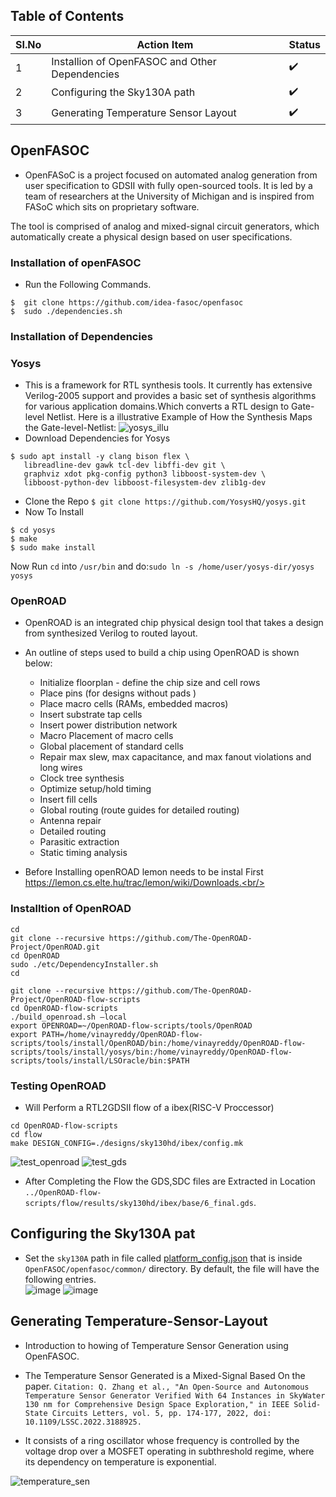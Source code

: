 ## Table of Contents
|SI.No|Action Item |Status|
|-----|------------|------|
| 1   | Installion of OpenFASOC and Other Dependencies|:heavy_check_mark:|
| 2   | Configuring the Sky130A path|:heavy_check_mark:|
| 3   | Generating Temperature Sensor Layout|:heavy_check_mark:|

## OpenFASOC
- OpenFASoC is a project focused on automated analog generation from user specification to GDSII with fully open-sourced tools. It is led by a 
team of researchers at the University of Michigan and is inspired from FASoC which sits on proprietary software.

The tool is comprised of analog and mixed-signal circuit generators, which automatically create a physical design based on user specifications.

### Installation of openFASOC
- Run the Following Commands.<br/>
```
$  git clone https://github.com/idea-fasoc/openfasoc
$  sudo ./dependencies.sh
```
### Installation of Dependencies
### Yosys
- This is a framework for RTL synthesis tools. It currently has extensive Verilog-2005 support and provides a basic set of synthesis algorithms for
   various application domains.Which converts a RTL design to Gate-level Netlist.
Here is a illustrative Example of How the Synthesis Maps the Gate-level-Netlist: 
![yosys_illu](https://user-images.githubusercontent.com/53760504/222668778-3e530c20-8226-4861-8a75-131b89cdd0ea.png)
- Download Dependencies for Yosys
 ```
 $ sudo apt install -y clang bison flex \
    libreadline-dev gawk tcl-dev libffi-dev git \
    graphviz xdot pkg-config python3 libboost-system-dev \
    libboost-python-dev libboost-filesystem-dev zlib1g-dev
 ```
 - Clone the Repo
 `$ git clone https://github.com/YosysHQ/yosys.git`
 - Now To Install
 ```
$ cd yosys
$ make
$ sudo make install
 ```
 Now Run `cd` into `/usr/bin` and do:`sudo ln -s /home/user/yosys-dir/yosys yosys`
 
### OpenROAD
- OpenROAD is an integrated chip physical design tool that takes a design from synthesized Verilog to routed layout.

- An outline of steps used to build a chip using OpenROAD is shown below:
    -  Initialize floorplan - define the chip size and cell rows
    -  Place pins (for designs without pads )
    -  Place macro cells (RAMs, embedded macros)
    -  Insert substrate tap cells
    -  Insert power distribution network
    -  Macro Placement of macro cells
    -  Global placement of standard cells
    -  Repair max slew, max capacitance, and max fanout violations and long wires
    -  Clock tree synthesis
    -  Optimize setup/hold timing
    -  Insert fill cells
    -  Global routing (route guides for detailed routing)
    -  Antenna repair
    -  Detailed routing
    -  Parasitic extraction
    -  Static timing analysis
- Before Installing openROAD lemon needs to be instal First https://lemon.cs.elte.hu/trac/lemon/wiki/Downloads.<br/>
### Installtion of OpenROAD
 
```
cd
git clone --recursive https://github.com/The-OpenROAD-Project/OpenROAD.git
cd OpenROAD
sudo ./etc/DependencyInstaller.sh                     
cd 

git clone --recursive https://github.com/The-OpenROAD-Project/OpenROAD-flow-scripts
cd OpenROAD-flow-scripts
./build_openroad.sh –local
export OPENROAD=~/OpenROAD-flow-scripts/tools/OpenROAD
export PATH=/home/vinayreddy/OpenROAD-flow-scripts/tools/install/OpenROAD/bin:/home/vinayreddy/OpenROAD-flow-scripts/tools/install/yosys/bin:/home/vinayreddy/OpenROAD-flow-scripts/tools/install/LSOracle/bin:$PATH
```
### Testing OpenROAD
- Will Perform a RTL2GDSII flow of a ibex(RISC-V Proccessor) <br/>
```
cd OpenROAD-flow-scripts
cd flow
make DESIGN_CONFIG=./designs/sky130hd/ibex/config.mk
```
![test_openroad](https://user-images.githubusercontent.com/53760504/222671123-526bb52c-100e-42db-8ab1-450f2eafc525.png)
![test_gds](https://user-images.githubusercontent.com/53760504/222675361-1d0e813b-b8b1-4db8-8e8d-7052eb18f33a.png)

- After Completing the Flow the GDS,SDC files are Extracted in Location `../OpenROAD-flow-scripts/flow/results/sky130hd/ibex/base/6_final.gds`.<br/>
## Configuring the Sky130A pat
- Set the `sky130A` path in file called [platform_config.json](https://github.com/idea-fasoc/OpenFASOC/blob/main/openfasoc/common/platform_config.json) 
 that is inside `OpenFASOC/openfasoc/common/` directory. By default, the file will have the following entries.<br/>
![image](https://user-images.githubusercontent.com/53760504/222674066-e1fcdf4c-858b-4ac4-b2ea-c0f54f01153c.png)
![image](https://user-images.githubusercontent.com/53760504/222674635-9ae927e9-1391-4a2a-b130-0209f23ebc50.png)
## Generating Temperature-Sensor-Layout 
- Introduction to howing of Temperature Sensor Generation using OpenFASOC.<br/>
- The Temperature Sensor Generated is a Mixed-Signal Based On the paper.
`Citation: Q. Zhang et al., "An Open-Source and Autonomous Temperature Sensor Generator Verified With 64 Instances in SkyWater 130 nm for Comprehensive Design Space Exploration," in IEEE Solid-State Circuits Letters, vol. 5, pp. 174-177, 2022, doi: 10.1109/LSSC.2022.3188925.`

- It consists of a ring oscillator whose frequency is controlled by the voltage drop over a MOSFET operating in subthreshold regime, where its dependency on temperature is exponential.

![temperature_sen](https://user-images.githubusercontent.com/53760504/222773250-234ec809-0d16-4780-8711-8d1937713ae3.png)



